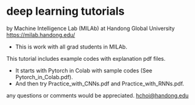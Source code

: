 # deep learning tutorials 
by Machine Intelligence Lab (MILAb) at Handong Global University
https://milab.handong.edu/ 
- This is work with all grad students in MILAb. 

This tutorial includes example codes with explanation pdf files. 
- It starts with Pytorch in Colab with sample codes (See Pytorch_in_Colab.pdf). 
- And then try Practice_with_CNNs.pdf and Practice_with_RNNs.pdf. 

any questions or comments would be appreciated. hchoi@handong.edu 
